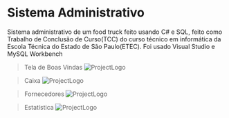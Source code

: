 # Sistema Administrativo

Sistema administrativo de um food truck  feito usando C# e SQL, feito como Trabalho de Conclusão de Curso(TCC) do curso técnico em informática da Escola Técnica do Estado de São Paulo(ETEC).
Foi usado Visual Studio e MySQL Workbench

> Tela de Boas Vindas
![ProjectLogo](https://github.com/Luscahm/Sistema-Administrativo-CS/blob/master/Screenshots/IN%C3%8DCIO.PNG)

> Caixa
![ProjectLogo](https://github.com/Luscahm/Sistema-Administrativo-CS/blob/master/Screenshots/CAIXA.PNG)

> Fornecedores
![ProjectLogo](https://github.com/Luscahm/Sistema-Administrativo-CS/blob/master/Screenshots/FORNECEDORES.PNG)

> Estatística
![ProjectLogo](https://github.com/Luscahm/Sistema-Administrativo-CS/blob/master/Screenshots/ESTATÍSTICA.PNG)

